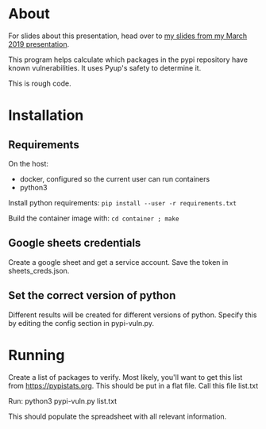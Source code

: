 

About
=====

For slides about this presentation, head over to [my slides from my March 2019 presentation](https://github.com/alexdevsec/pypi-vuln/blob/master/slides/OWASP%20supply%20chain%2020190321.pdf).

This program helps calculate which packages in the pypi repository have known vulnerabilities.
It uses Pyup's safety to determine it.

This is rough code. 


Installation
============

## Requirements

On the host:
* docker, configured so the current user can run containers
* python3

Install python requirements:
`pip install --user -r requirements.txt`

Build the container image with:
`cd container ; make`

## Google sheets credentials

Create a google sheet and get a service account. Save the token in sheets\_creds.json.

## Set the correct version of python
Different results will be created for different versions of python. Specify this by editing the config section in pypi-vuln.py.


Running
=======
Create a list of packages to verify. Most likely, you'll want to get this list from https://pypistats.org. This 
should be put in a flat file. Call this file list.txt

Run:
python3 pypi-vuln.py list.txt

This should populate the spreadsheet with all relevant information.






